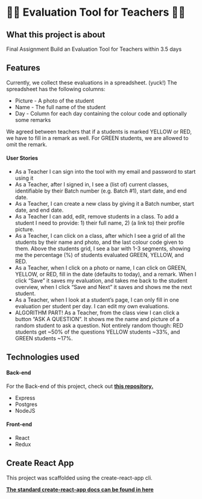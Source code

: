 # 👨‍🏫 Evaluation Tool for Teachers 👩‍🏫

## What this project is about

Final Assignment
Build an Evaluation Tool for Teachers within 3.5 days


## Features

Currently, we collect these evaluations in a spreadsheet. (yuck!) The spreadsheet has
the following columns:

- Picture - A photo of the student
- Name - The full name of the student
- Day - Column for each day containing the colour code and optionally some
remarks

We agreed between teachers that if a students is marked YELLOW or RED, we have to fill
in a remark as well. For GREEN students, we are allowed to omit the remark.

#### User Stories

- As a Teacher I can sign into the tool with my email and password to start using it
- As a Teacher, after I signed in, I see a (list of) current classes, identifiable by their
Batch number (e.g. Batch #1), start date, and end date.
- As a Teacher, I can create a new class by giving it a Batch number, start date, and
end date.
- As a Teacher I can add, edit, remove students in a class. To add a student I need to
provide: 1) their full name, 2) (a link to) their profile picture.
- As a Teacher, I can click on a class, after which I see a grid of all the students by their
name and photo, and the last colour code given to them. Above the students grid, I
see a bar with 1-3 segments, showing me the percentage (%) of students evaluated
GREEN, YELLOW, and RED.
- As a Teacher, when I click on a photo or name, I can click on GREEN, YELLOW, or RED, fill
in the date (defaults to today), and a remark. When I click “Save” it saves my
evaluation, and takes me back to the student overview, when I click “Save and Next” it
saves and shows me the next student.
- As a Teacher, when I look at a student’s page, I can only fill in one evaluation per
student per day. I can edit my own evaluations.
- ALGORITHM PART! As a Teacher, from the class view I can click a button “ASK A
QUESTION”. It shows me the name and picture of a random student to ask a
question. Not entirely random though: RED students get ~50% of the questions
YELLOW students ~33%, and GREEN students ~17%.

## Technologies used

#### Back-end 

For the Back-end of this project, check out **[this repository.](https://github.com/Panthari-Panthong/Technical-assignment-server)**

- Express
- Postgres
- NodeJS

#### Front-end
- React
- Redux


## Create React App

This project was scaffolded using the create-react-app cli.

**[The standard create-react-app docs can be found in here](./Setup.md)**
